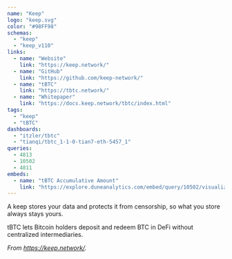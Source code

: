 ```yaml
---
name: "Keep"
logo: "keep.svg"
color: "#98FF98"
schemas:
  - "keep"
  - "keep_v110"
links:
  - name: "Website"
    link: "https://keep.network/"
  - name: "GitHub"
    link: "https://github.com/keep-network/"
  - name: "tBTC"
    link: "https://tbtc.network/"
  - name: "Whitepaper"
    link: "https://docs.keep.network/tbtc/index.html"
tags:
  - "keep"
  - "tBTC"
dashboards:
  - "itzler/tbtc"
  - "tianqi/tbtc_1-1-0-tian7-eth-5457_1"
queries:
  - 4813
  - 10502
  - 4811
embeds:
  - name: "tBTC Accumulative Amount"
    link: "https://explore.duneanalytics.com/embed/query/10502/visualization/20875?api_key=PbkY24oLaN8VhNFBXah7yj9cGnMErWkhZKU2lb7A" 
---
```


A keep stores your data and protects it from censorship, so what you store always stays yours.

tBTC lets Bitcoin holders deposit and redeem BTC in DeFi without centralized intermediaries.

*From https://keep.network/.*
